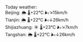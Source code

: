 Today weather:  
Beijing: 🌦 🌡️+22°C 🌬️↘15km/h  
Tianjin: 🌦 🌡️+22°C 🌬️↓26km/h  
Shijiazhuang: ☀️ 🌡️+23°C 🌬️↘7km/h  
Tangshan: 🌦 🌡️+22°C 🌬️↓26km/h  
